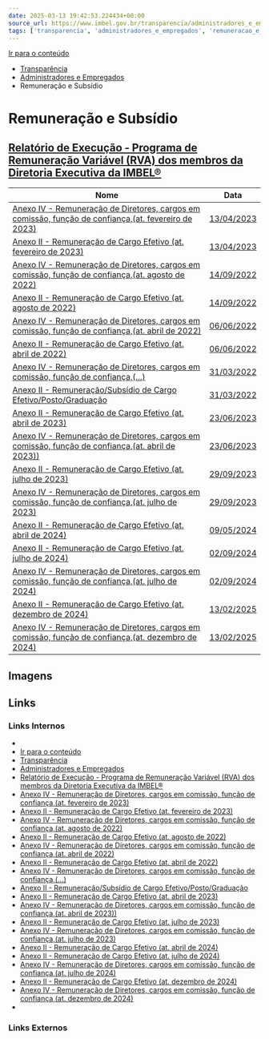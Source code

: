 ```yaml
---
date: 2025-03-13 19:42:53.224434+00:00
source_url: https://www.imbel.gov.br/transparencia/administradores_e_empregados/remuneracao_e_subsidio
tags: ['transparencia', 'administradores_e_empregados', 'remuneracao_e_subsidio']
---
```


[](https://www.imbel.gov.br/transparencia/administradores_e_empregados/remuneracao_e_subsidio)
[Ir para o conteúdo](https://www.imbel.gov.br/transparencia/administradores_e_empregados/remuneracao_e_subsidio#conteudo)
  * [ Transparência](https://www.imbel.gov.br/transparencia)
  * [ Administradores e Empregados](https://www.imbel.gov.br/transparencia/administradores_e_empregados)
  * Remuneração e Subsídio


# Remuneração e Subsídio
[ Relatório de Execução - Programa de Remuneração Variável (RVA) dos membros da Diretoria Executiva da IMBEL® ](https://www.imbel.gov.br/transparencia/administradores_e_empregados/remuneracao_e_subsidio/relatorio_de_execucao___programa_de_remuneracao_variavel__rva__dos_membros_da_diretoria_executiva_da_imbel__)  
---  
Nome | Data  
---|---  
[ Anexo IV - Remuneração de Diretores, cargos em comissão, função de confiança,(at. fevereiro de 2023) ](https://www.imbel.gov.br/storage/transparencia/1682513729.pdf) | [13/04/2023](https://www.imbel.gov.br/storage/transparencia/1682513729.pdf)  
[ Anexo II - Remuneração de Cargo Efetivo (at. fevereiro de 2023) ](https://www.imbel.gov.br/storage/transparencia/1682513839.pdf) | [13/04/2023](https://www.imbel.gov.br/storage/transparencia/1682513839.pdf)  
[ Anexo IV - Remuneração de Diretores, cargos em comissão, função de confiança,(at. agosto de 2022) ](https://www.imbel.gov.br/storage/transparencia/1682514583.pdf) | [14/09/2022](https://www.imbel.gov.br/storage/transparencia/1682514583.pdf)  
[ Anexo II - Remuneração de Cargo Efetivo (at. agosto de 2022) ](https://www.imbel.gov.br/storage/transparencia/1682514693.pdf) | [14/09/2022](https://www.imbel.gov.br/storage/transparencia/1682514693.pdf)  
[ Anexo IV - Remuneração de Diretores, cargos em comissão, função de confiança,(at. abril de 2022) ](https://www.imbel.gov.br/storage/transparencia/1682514784.pdf) | [06/06/2022](https://www.imbel.gov.br/storage/transparencia/1682514784.pdf)  
[ Anexo II - Remuneração de Cargo Efetivo (at. abril de 2022) ](https://www.imbel.gov.br/storage/transparencia/1682515286.pdf) | [06/06/2022](https://www.imbel.gov.br/storage/transparencia/1682515286.pdf)  
[ Anexo IV - Remuneração de Diretores, cargos em comissão, função de confiança,(...) ](https://www.imbel.gov.br/storage/transparencia/1682515498.pdf) | [31/03/2022](https://www.imbel.gov.br/storage/transparencia/1682515498.pdf)  
[ Anexo II - Remuneração/Subsídio de Cargo Efetivo/Posto/Graduação ](https://www.imbel.gov.br/storage/transparencia/1682515644.pdf) | [31/03/2022](https://www.imbel.gov.br/storage/transparencia/1682515644.pdf)  
[ Anexo II - Remuneração de Cargo Efetivo (at. abril de 2023) ](https://www.imbel.gov.br/storage/transparencia/1693850183.pdf) | [23/06/2023](https://www.imbel.gov.br/storage/transparencia/1693850183.pdf)  
[ Anexo IV - Remuneração de Diretores, cargos em comissão, função de confiança,(at. abril de 2023)) ](https://www.imbel.gov.br/storage/transparencia/1693850453.pdf) | [23/06/2023](https://www.imbel.gov.br/storage/transparencia/1693850453.pdf)  
[ Anexo II - Remuneração de Cargo Efetivo (at. julho de 2023) ](https://www.imbel.gov.br/storage/transparencia/1696010923.pdf) | [29/09/2023](https://www.imbel.gov.br/storage/transparencia/1696010923.pdf)  
[ Anexo IV - Remuneração de Diretores, cargos em comissão, função de confiança,(at. julho de 2023) ](https://www.imbel.gov.br/storage/transparencia/1696011059.pdf) | [29/09/2023](https://www.imbel.gov.br/storage/transparencia/1696011059.pdf)  
[ Anexo II - Remuneração de Cargo Efetivo (at. abril de 2024) ](https://www.imbel.gov.br/storage/transparencia/1715257811.pdf) | [09/05/2024](https://www.imbel.gov.br/storage/transparencia/1715257811.pdf)  
[ Anexo II - Remuneração de Cargo Efetivo (at. julho de 2024) ](https://www.imbel.gov.br/storage/transparencia/1725295000.pdf) | [02/09/2024](https://www.imbel.gov.br/storage/transparencia/1725295000.pdf)  
[ Anexo IV - Remuneração de Diretores, cargos em comissão, função de confiança,(at. julho de 2024) ](https://www.imbel.gov.br/storage/transparencia/1725295383.pdf) | [02/09/2024](https://www.imbel.gov.br/storage/transparencia/1725295383.pdf)  
[ Anexo II - Remuneração de Cargo Efetivo (at. dezembro de 2024) ](https://www.imbel.gov.br/storage/transparencia/1739468770.pdf) | [13/02/2025](https://www.imbel.gov.br/storage/transparencia/1739468770.pdf)  
[ Anexo IV - Remuneração de Diretores, cargos em comissão, função de confiança,(at. dezembro de 2024) ](https://www.imbel.gov.br/storage/transparencia/1739469076.pdf) | [13/02/2025](https://www.imbel.gov.br/storage/transparencia/1739469076.pdf)  
[ ](https://www.imbel.gov.br/transparencia/administradores_e_empregados/remuneracao_e_subsidio#home)


## Imagens



## Links

### Links Internos

- [](https://www.imbel.gov.br/transparencia/administradores_e_empregados/remuneracao_e_subsidio)
- [Ir para o conteúdo](https://www.imbel.gov.br/transparencia/administradores_e_empregados/remuneracao_e_subsidio#conteudo)
- [Transparência](https://www.imbel.gov.br/transparencia)
- [Administradores e Empregados](https://www.imbel.gov.br/transparencia/administradores_e_empregados)
- [Relatório de Execução - Programa de Remuneração Variável (RVA) dos membros da Diretoria Executiva da IMBEL®](https://www.imbel.gov.br/transparencia/administradores_e_empregados/remuneracao_e_subsidio/relatorio_de_execucao___programa_de_remuneracao_variavel__rva__dos_membros_da_diretoria_executiva_da_imbel__)
- [Anexo IV - Remuneração de Diretores, cargos em comissão, função de confiança,(at. fevereiro de 2023)](https://www.imbel.gov.br/storage/transparencia/1682513729.pdf)
- [Anexo II - Remuneração de Cargo Efetivo (at. fevereiro de 2023)](https://www.imbel.gov.br/storage/transparencia/1682513839.pdf)
- [Anexo IV - Remuneração de Diretores, cargos em comissão, função de confiança,(at. agosto de 2022)](https://www.imbel.gov.br/storage/transparencia/1682514583.pdf)
- [Anexo II - Remuneração de Cargo Efetivo (at. agosto de 2022)](https://www.imbel.gov.br/storage/transparencia/1682514693.pdf)
- [Anexo IV - Remuneração de Diretores, cargos em comissão, função de confiança,(at. abril de 2022)](https://www.imbel.gov.br/storage/transparencia/1682514784.pdf)
- [Anexo II - Remuneração de Cargo Efetivo (at. abril de 2022)](https://www.imbel.gov.br/storage/transparencia/1682515286.pdf)
- [Anexo IV - Remuneração de Diretores, cargos em comissão, função de confiança,(...)](https://www.imbel.gov.br/storage/transparencia/1682515498.pdf)
- [Anexo II - Remuneração/Subsídio de Cargo Efetivo/Posto/Graduação](https://www.imbel.gov.br/storage/transparencia/1682515644.pdf)
- [Anexo II - Remuneração de Cargo Efetivo (at. abril de 2023)](https://www.imbel.gov.br/storage/transparencia/1693850183.pdf)
- [Anexo IV - Remuneração de Diretores, cargos em comissão, função de confiança,(at. abril de 2023))](https://www.imbel.gov.br/storage/transparencia/1693850453.pdf)
- [Anexo II - Remuneração de Cargo Efetivo (at. julho de 2023)](https://www.imbel.gov.br/storage/transparencia/1696010923.pdf)
- [Anexo IV - Remuneração de Diretores, cargos em comissão, função de confiança,(at. julho de 2023)](https://www.imbel.gov.br/storage/transparencia/1696011059.pdf)
- [Anexo II - Remuneração de Cargo Efetivo (at. abril de 2024)](https://www.imbel.gov.br/storage/transparencia/1715257811.pdf)
- [Anexo II - Remuneração de Cargo Efetivo (at. julho de 2024)](https://www.imbel.gov.br/storage/transparencia/1725295000.pdf)
- [Anexo IV - Remuneração de Diretores, cargos em comissão, função de confiança,(at. julho de 2024)](https://www.imbel.gov.br/storage/transparencia/1725295383.pdf)
- [Anexo II - Remuneração de Cargo Efetivo (at. dezembro de 2024)](https://www.imbel.gov.br/storage/transparencia/1739468770.pdf)
- [Anexo IV - Remuneração de Diretores, cargos em comissão, função de confiança,(at. dezembro de 2024)](https://www.imbel.gov.br/storage/transparencia/1739469076.pdf)
- [](https://www.imbel.gov.br/transparencia/administradores_e_empregados/remuneracao_e_subsidio#home)

### Links Externos


